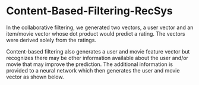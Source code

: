 # Content-Based-Filtering-RecSys

In the collaborative filtering, we generated two vectors, a user vector and an item/movie vector whose dot product would predict a rating. The vectors were derived solely from the ratings.   

Content-based filtering also generates a user and movie feature vector but recognizes there may be other information available about the user and/or movie that may improve the prediction.
The additional information is provided to a neural network which then generates the user and movie vector as shown below.
